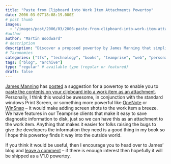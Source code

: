 ```yaml
---
title: "Paste from Clipboard into Work Item Attachments Powertoy"
date: 2006-03-07T18:08:19.000Z
# post thumb
images:
  - "/images/post/2006/03/2006-paste-from-clipboard-into-work-item-attachments-powertoy.jpg"
#author
author: "Martin Woodward"
# description
description: "Discover a proposed powertoy by James Manning that simplifies pasting clipboard contents as attachments in work items to enhance bug reporting."
# Taxonomies
categories: ["tfs", "technology", "books", "teamprise", "web", "personal"]
tags: ["blog", "archive"]
type: "regular" # available type (regular or featured)
draft: false
---
```


[James Manning](http://blogs.msdn.com/jmanning/) has [posted](http://blogs.msdn.com/jmanning/archive/2006/03/06/544812.aspx) a suggestion for a powertoy to enable you to [paste the contents on your clipboard into a work item as an attachment](http://blogs.msdn.com/jmanning/archive/2006/03/06/544812.aspx). Personally, I think this would be awesome, in conjunction with the standard windows Print Screen, or something more powerful like [OneNote](http://office.microsoft.com/onenote/) or [WinSnap](http://www.ntwind.com/winsnap/) – it would make adding screen shots to the work item a breeze. We have features in our Teamprise clients that make it easy to save diagnostic information to disk, just so we can have this as an attachment to the work item. Anything that makes it easier for folks raising the bugs to give the developers the information they need is a good thing in my book so I hope this powertoy finds it way into the outside world.

If you think it would be useful, then I encourage you to head over to James’ blog and [leave a comment](http://blogs.msdn.com/jmanning/archive/2006/03/06/544812.aspx#comments) – if there is enough interest then hopefully it will be shipped as a V1.0 powertoy.
